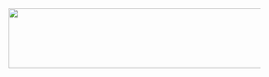 
<a href="https://github.com/devxb/gitanimals">
  <img
    src="https://render.gitanimals.org/lines/sonheechan"
    width="600"
    height="120"
  />
</a>
  
